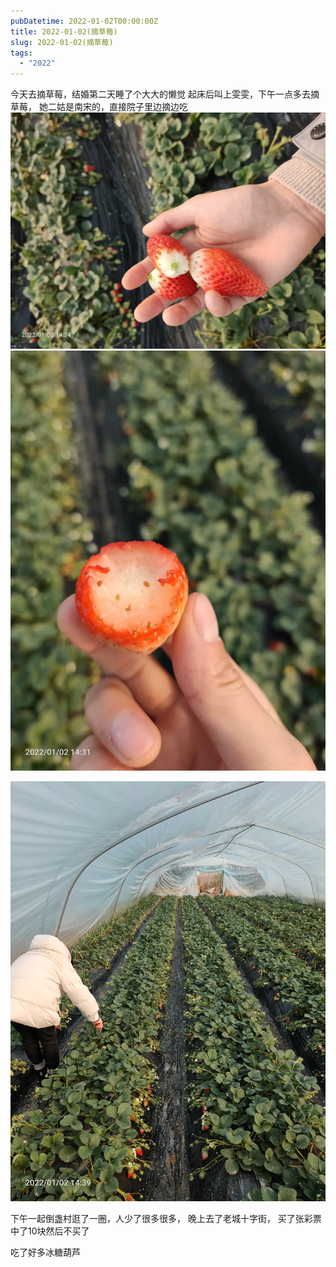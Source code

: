 ```yaml
---
pubDatetime: 2022-01-02T00:00:00Z
title: 2022-01-02(摘草莓)
slug: 2022-01-02(摘草莓)
tags:
  - "2022"
---
```


今天去摘草莓，结婚第二天睡了个大大的懒觉
起床后叫上雯雯，下午一点多去摘草莓，
她二姑是南宋的，直接院子里边摘边吃
![](../../img/6904315-27864852fa9b00c8.jpg)
![](../../img/6904315-6c91159f117f80dc.jpg)

![](../../img/6904315-a7fc07124ba0f994.jpg)

下午一起倒盏村逛了一圈，人少了很多很多，
晚上去了老城十字街，
买了张彩票中了10块然后不买了

吃了好多冰糖葫芦
